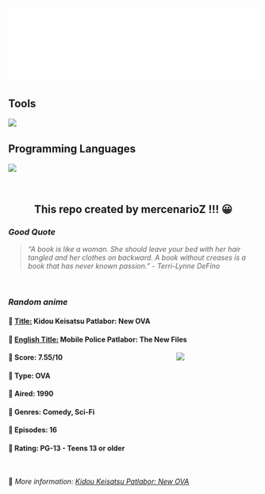 
<img src="svg/nai.svg" />

<p>
  <h2>Tools</h2>
  <a href="https://skillicons.dev">
    <img src="https://skillicons.dev/icons?i=git,bash,vim,ubuntu,tensorflow,pytorch,docker,raspberrypi" />
  </a>

  <br />

  <h2>Programming Languages</h2>

  <a href="https://skillicons.dev">
    <img src="https://skillicons.dev/icons?i=python,c,cpp" />
  </a>
</p>

<br />

<h2 align="center">This repo created by mercenarioZ !!! 😀</h2>
<h3><i>Good Quote</i></h3>

<blockquote>
<i>
“A book is like a woman. She should leave your bed with her hair tangled and her clothes on backward. A book without creases is a book that has never known passion.” - Terri-Lynne DeFino
</i>
</blockquote>

<br />

<h3><i>Random anime</i></h3>

<h4>
  <strong>🥭 <u>Title:</u></strong> Kidou Keisatsu Patlabor: New OVA
</h4>

<h4>🌿 <u>English Title:</u> Mobile Police Patlabor: The New Files</h4>

<img align="right" width="165" src=https://cdn.myanimelist.net/images/anime/1602/134832.jpg />

<h4>🌱 Score: 7.55/10</h4>

<h4>🌲 Type: OVA</h4>

<h4>🌴 Aired: 1990</h4>

<h4>🌵 Genres: Comedy, Sci-Fi</h4>

<h4>🥑 Episodes: 16</h4>

<h4>🍏 Rating: PG-13 - Teens 13 or older</h4>

<br />

🍂 *More information: [Kidou Keisatsu Patlabor: New OVA](https://myanimelist.net/anime/1289/Kidou_Keisatsu_Patlabor__New_OVA)*
    